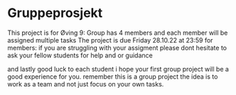 # Gruppeprosjekt
This project is for Øving 9: 
Group has 4 members and each member will be assigned multiple tasks
The project is due Friday 28.10.22 at 23:59
for members: if you are struggling with your assigment please dont hesitate to ask your fellow students for help and or guidance 

and lastly good luck to each student i hope your first group project will be a good experience for you. remember this is a group project the idea is to work as a team and not just focus on your own tasks. 
